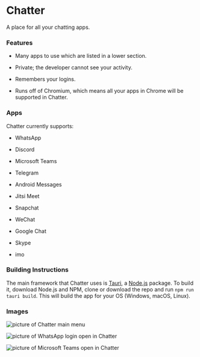 # Chatter
A place for all your chatting apps.

### Features
- Many apps to use which are listed in a lower section.

- Private; the developer cannot see your activity.

- Remembers your logins.

- Runs off of Chromium, which means all your apps in Chrome will be supported in Chatter.

### Apps
Chatter currently supports:

- WhatsApp

- Discord

- Microsoft Teams

- Telegram

- Android Messages

- Jitsi Meet

- Snapchat

- WeChat

- Google Chat

- Skype

- imo

### Building Instructions

The main framework that Chatter uses is  [Tauri](https://tauri.app), a [Node.js](https://nodejs.org) package. To build it, download Node.js and NPM, clone or download the repo and run ``npm run tauri build``. This will build the app for your OS (Windows, macOS, Linux).

### Images
![picture of Chatter main menu](https://i.imgur.com/oMADzYZ.png)

![picture of WhatsApp login open in Chatter](https://i.imgur.com/WytEml1.png7)

![picture of Microsoft Teams open in Chatter](https://i.imgur.com/F7w8mlb.png)